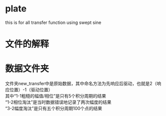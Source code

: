 # plate
this is for all transfer function using swept sine  
# 文件的解释  
# 数据文件夹  
文件夹new_transfer中是原始数据，其中命名方法为先响应后驱动，也就是2（响应位置）-1（驱动位置）  
其中“1-1粗糙的幅值/相位”是只有5个积分周期的结果  
“1-2相位淘汰”是当时数据错误地记录了两次幅度的结果  
“3-2幅度淘汰”是只有五个积分周期100个点的结果  
# 